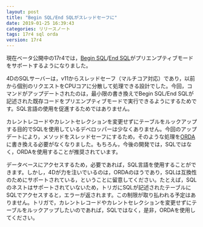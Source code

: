 ```yaml
---
layout: post
title: "Begin SQL/End SQLがスレッドセーフに"
date: 2019-01-25 16:39:43
categories: リリースノート 
tags: 17r4 sql orda  
version: 17r4  
---
```


現在ベータ公開中の17r4では，[Begin SQL](https://doc.4d.com/4Dv17R4/4D/17-R4/Begin-SQL.301-4054985.ja.html)/[End SQL](https://doc.4d.com/4Dv17R4/4D/17-R4/End-SQL.301-4054986.ja.html)がプリエンプティブモードをサポートするようになりました。

4DのSQLサーバーは，v11からスレッドセーフ（マルチコア対応）であり，以前から個別のリクエストをCPUコアに分散して処理できる設計でした。今回，コマンドがアップデートされたのは，最小限の書き換えでBegin SQL/End SQLが記述された既存コードをプリエンプティブモードで実行できるようにするためです。SQL言語の使用を促進するためではありません。

カレントレコードやカレントセレクションを変更せずにテーブルをルックアップする目的でSQLを使用しているデベロッパーは少なくありません。今回のアップデートにより，メソッドをスレッドセーフにするため，そのような処理を[ORDA](https://doc.4d.com/4Dv17R4/4D/17-R4/Overview.200-4085814.ja.html)に書き換える必要がなくなりました。もちろん，今後の開発では，SQLではなく，ORDAを使用することが推奨されています。

データベースにアクセスするため，必要であれば，SQL言語を使用することができます。しかし，4Dが力を注いでいるのは，ORDAのほうであり，SQLは互換性のためにサポートされている，ということに留意してください。たとえば，SQLのネストはサポートされていないため，トリガにSQLが記述されたテーブルにSQLでアクセスすると，エラーが返されます。この制限が取り払われる予定はありません。トリガで，カレントレコードやカレントセレクションを変更せずにテーブルをルックアップしたいのであれば，SQLではなく，是非，ORDAを使用してください。
